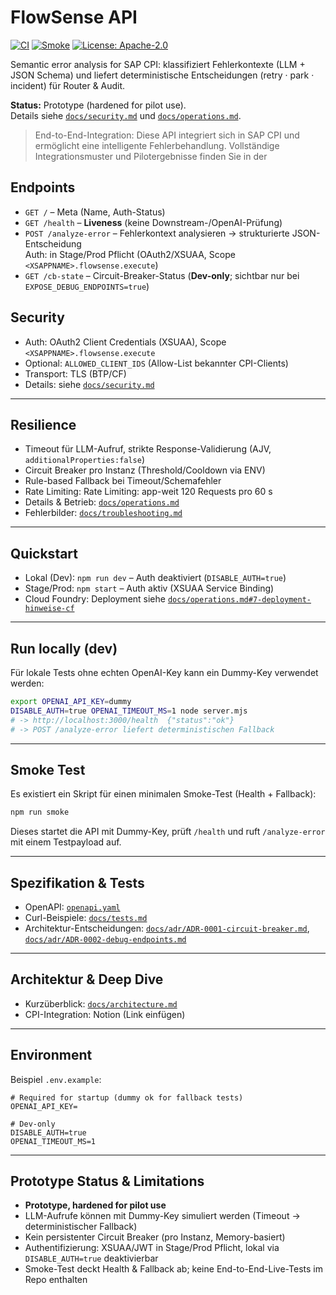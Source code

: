 
# FlowSense API

[![CI](https://github.com/Su-Sav/flowsense-api/actions/workflows/ci-cd.yml/badge.svg?branch=main)](https://github.com/Su-Sav/flowsense-api/actions/workflows/ci-cd.yml)
[![Smoke](https://github.com/Su-Sav/flowsense-api/actions/workflows/smoke.yml/badge.svg?branch=main)](https://github.com/Su-Sav/flowsense-api/actions/workflows/smoke.yml)
[![License: Apache-2.0](https://img.shields.io/badge/License-Apache_2.0-blue.svg)](LICENSE)


Semantic error analysis for SAP CPI: klassifiziert Fehlerkontexte (LLM + JSON Schema) und liefert deterministische Entscheidungen (retry · park · incident) für Router & Audit.

**Status:** Prototype (hardened for pilot use).  
Details siehe [`docs/security.md`](./docs/security.md) und [`docs/operations.md`](./docs/operations.md).

>End-to-End-Integration:
Diese API integriert sich in SAP CPI und ermöglicht eine intelligente Fehlerbehandlung. Vollständige Integrationsmuster und Pilotergebnisse finden Sie in der 



## Endpoints

- `GET /` – Meta (Name, Auth-Status)
- `GET /health` – **Liveness** (keine Downstream-/OpenAI-Prüfung)
- `POST /analyze-error` – Fehlerkontext analysieren → strukturierte JSON-Entscheidung  
  Auth: in Stage/Prod Pflicht (OAuth2/XSUAA, Scope `<XSAPPNAME>.flowsense.execute`)
- `GET /cb-state` – Circuit-Breaker-Status (**Dev-only**; sichtbar nur bei `EXPOSE_DEBUG_ENDPOINTS=true`)



## Security 

- Auth: OAuth2 Client Credentials (XSUAA), Scope `<XSAPPNAME>.flowsense.execute`
- Optional: `ALLOWED_CLIENT_IDS` (Allow-List bekannter CPI-Clients)
- Transport: TLS (BTP/CF)
- Details: siehe [`docs/security.md`](./docs/security.md)

---

## Resilience

- Timeout für LLM-Aufruf, strikte Response-Validierung (AJV, `additionalProperties:false`)
- Circuit Breaker pro Instanz (Threshold/Cooldown via ENV)
- Rule-based Fallback bei Timeout/Schemafehler
- Rate Limiting: Rate Limiting: app-weit 120 Requests pro 60 s 
- Details & Betrieb: [`docs/operations.md`](./docs/operations.md)  
- Fehlerbilder: [`docs/troubleshooting.md`](./docs/troubleshooting.md)

---

## Quickstart

- Lokal (Dev): `npm run dev` – Auth deaktiviert (`DISABLE_AUTH=true`)
- Stage/Prod: `npm start` – Auth aktiv (XSUAA Service Binding)
- Cloud Foundry: Deployment siehe [`docs/operations.md#7-deployment-hinweise-cf`](./docs/operations.md#7-deployment-hinweise-cf)

---

## Run locally (dev)

Für lokale Tests ohne echten OpenAI-Key kann ein Dummy-Key verwendet werden:

```bash
export OPENAI_API_KEY=dummy
DISABLE_AUTH=true OPENAI_TIMEOUT_MS=1 node server.mjs
# -> http://localhost:3000/health  {"status":"ok"}
# -> POST /analyze-error liefert deterministischen Fallback
````

---

## Smoke Test

Es existiert ein Skript für einen minimalen Smoke-Test (Health + Fallback):

```bash
npm run smoke
```

Dieses startet die API mit Dummy-Key, prüft `/health` und ruft `/analyze-error` mit einem Testpayload auf.

---

## Spezifikation & Tests

* OpenAPI: [`openapi.yaml`](./openapi.yaml)
* Curl-Beispiele: [`docs/tests.md`](./docs/tests.md)
* Architektur-Entscheidungen: [`docs/adr/ADR-0001-circuit-breaker.md`](./docs/adr/ADR-0001-circuit-breaker.md), [`docs/adr/ADR-0002-debug-endpoints.md`](./docs/adr/ADR-0002-debug-endpoints.md)

---

## Architektur & Deep Dive

* Kurzüberblick: [`docs/architecture.md`](./docs/architecture.md)
* CPI-Integration: Notion (Link einfügen)

---

## Environment

Beispiel `.env.example`:

```env
# Required for startup (dummy ok for fallback tests)
OPENAI_API_KEY=

# Dev-only
DISABLE_AUTH=true
OPENAI_TIMEOUT_MS=1
```

---

## Prototype Status & Limitations

* **Prototype, hardened for pilot use**
* LLM-Aufrufe können mit Dummy-Key simuliert werden (Timeout → deterministischer Fallback)
* Kein persistenter Circuit Breaker (pro Instanz, Memory-basiert)
* Authentifizierung: XSUAA/JWT in Stage/Prod Pflicht, lokal via `DISABLE_AUTH=true` deaktivierbar
* Smoke-Test deckt Health & Fallback ab; keine End-to-End-Live-Tests im Repo enthalten

